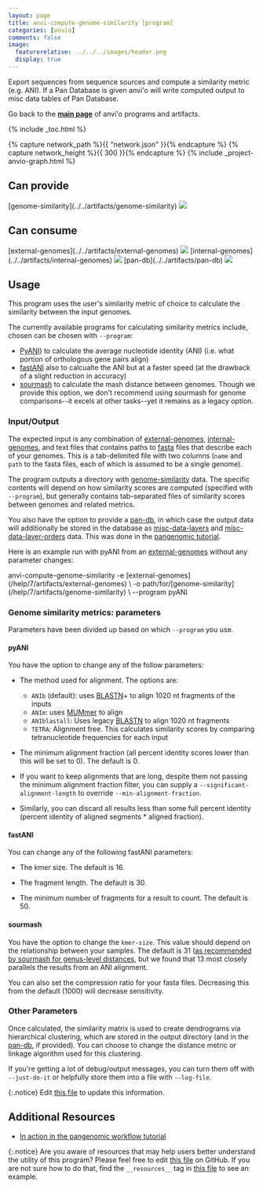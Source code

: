 ```yaml
---
layout: page
title: anvi-compute-genome-similarity [program]
categories: [anvio]
comments: false
image:
  featurerelative: ../../../images/header.png
  display: true
---
```


Export sequences from sequence sources and compute a similarity metric (e.g. ANI). If a Pan Database is given anvi&#x27;o will write computed output to misc data tables of Pan Database.

Go back to the **[main page](../../)** of anvi'o programs and artifacts.


{% include _toc.html %}
<div id="svg" class="subnetwork"></div>
{% capture network_path %}{{ "network.json" }}{% endcapture %}
{% capture network_height %}{{ 300 }}{% endcapture %}
{% include _project-anvio-graph.html %}


## Can provide

<p style="text-align: left" markdown="1"><span class="artifact-p">[genome-similarity](../../artifacts/genome-similarity) <img src="../../images/icons/CONCEPT.png" class="artifact-icon-mini" /></span></p>

## Can consume

<p style="text-align: left" markdown="1"><span class="artifact-r">[external-genomes](../../artifacts/external-genomes) <img src="../../images/icons/TXT.png" class="artifact-icon-mini" /></span> <span class="artifact-r">[internal-genomes](../../artifacts/internal-genomes) <img src="../../images/icons/TXT.png" class="artifact-icon-mini" /></span> <span class="artifact-r">[pan-db](../../artifacts/pan-db) <img src="../../images/icons/DB.png" class="artifact-icon-mini" /></span></p>

## Usage



This program uses the user's similarity metric of choice to calculate the similarity between the input genomes.

The currently available programs for calculating similarity metrics include, chosen can be chosen with `--program`:
- [PyANI](https://github.com/widdowquinn/pyani)) to calculate the average nucleotide identity (ANI) (i.e. what portion of orthologous gene pairs align)
- [fastANI](https://github.com/ParBLiSS/FastANI) also to calcualte the ANI but at a faster speed (at the drawback of a slight reduction in accuracy)
- [sourmash](https://sourmash.readthedocs.io/en/latest/) to calculate the mash distance between genomes.  Though we provide this option, we don't recommend using sourmash for genome comparisons--it excels at other tasks--yet it remains as a legacy option.

### Input/Output

The expected input is any combination of <span class="artifact-n">[external-genomes](/help/7/artifacts/external-genomes)</span>, <span class="artifact-n">[internal-genomes](/help/7/artifacts/internal-genomes)</span>, and text files that contains paths to <span class="artifact-n">[fasta](/help/7/artifacts/fasta)</span> files that describe each of your genomes. This is a tab-delimited file with two columns (`name` and `path` to the fasta files, each of which is assumed to be a single genome).


The program outputs a directory with <span class="artifact-n">[genome-similarity](/help/7/artifacts/genome-similarity)</span> data. The specific contents will depend on how similarity scores are computed (specified with `--program`), but generally contains tab-separated files of similarity scores between genomes and related metrics.


You also have the option to provide a <span class="artifact-n">[pan-db](/help/7/artifacts/pan-db)</span>, in which case the output data will additionally be stored in the database as <span class="artifact-n">[misc-data-layers](/help/7/artifacts/misc-data-layers)</span> and <span class="artifact-n">[misc-data-layer-orders](/help/7/artifacts/misc-data-layer-orders)</span> data. This was done in the [pangenomic tutorial](http://merenlab.org/2016/11/08/pangenomics-v2/#computing-the-average-nucleotide-identity-for-genomes-and-other-genome-similarity-metrics-too).  

Here is an example run with pyANI from an <span class="artifact-n">[external-genomes](/help/7/artifacts/external-genomes)</span> without any parameter changes: 

<div class="codeblock" markdown="1">
anvi&#45;compute&#45;genome&#45;similarity &#45;e <span class="artifact&#45;n">[external&#45;genomes](/help/7/artifacts/external&#45;genomes)</span> \
                               &#45;o path/for/<span class="artifact&#45;n">[genome&#45;similarity](/help/7/artifacts/genome&#45;similarity)</span> \
                               &#45;&#45;program pyANI
</div>

### Genome similarity metrics: parameters

Parameters have been divided up based on which `--program` you use.

#### pyANI

You have the option to change any of the follow parameters:

- The method used for alignment. The options are:
    - `ANIb` (default): uses [BLASTN](https://blast.ncbi.nlm.nih.gov/Blast.cgi?PROGRAM=blastn&PAGE_TYPE=BlastSearch&LINK_LOC=blasthome)+ to align 1020 nt fragments of the inputs
    - `ANIm`: uses [MUMmer](http://mummer.sourceforge.net/) to align
    - `ANIblastall`: Uses legacy [BLASTN](https://blast.ncbi.nlm.nih.gov/Blast.cgi?PROGRAM=blastn&PAGE_TYPE=BlastSearch&LINK_LOC=blasthome) to align 1020 nt fragments
    - `TETRA`: Alignment free. This calculates similarity scores by comparing tetranucleotide frequencies for each input

- The minimum alignment fraction (all percent identity scores lower than this will be set to 0). The default is 0.


- If you want to keep alignments that are long, despite them not passing the minimum alignment fraction filter, you can supply a `--significant-alignment-length` to override `--min-alignment-fraction`.


- Similarly, you can discard all results less than some full percent identity (percent identity of aligned segments * aligned fraction).


#### fastANI

You can change any of the following fastANI parameters:

* The kmer size. The default is 16.

* The fragment length. The default is 30.

* The minimum number of fragments for a result to count. The default is 50.

#### sourmash

You have the option to change the `kmer-size`. This value should depend on the relationship between your samples. The default is 31 ([as recommended by sourmash for genus-level distances](https://sourmash.readthedocs.io/en/latest/using-sourmash-a-guide.html), but we found that 13 most closely parallels the results from an ANI alignment.  

You can also set the compression ratio for your fasta files. Decreasing this from the default (1000) will decrease sensitivity.  

### Other Parameters 

Once calculated, the similarity matrix is used to create dendrograms via hierarchical clustering, which are stored in the output directory (and in the <span class="artifact-n">[pan-db](/help/7/artifacts/pan-db)</span>, if provided). You can choose to change the distance metric or linkage algorithm used for this clustering.


If you're getting a lot of debug/output messages, you can turn them off with `--just-do-it` or helpfully store them into a file with `--log-file`.





{:.notice}
Edit [this file](https://github.com/merenlab/anvio/tree/master/anvio/docs/programs/anvi-compute-genome-similarity.md) to update this information.


## Additional Resources


* [In action in the pangenomic workflow tutorial](http://merenlab.org/2016/11/08/pangenomics-v2/#computing-the-average-nucleotide-identity-for-genomes-and-other-genome-similarity-metrics-too)


{:.notice}
Are you aware of resources that may help users better understand the utility of this program? Please feel free to edit [this file](https://github.com/merenlab/anvio/tree/master/bin/anvi-compute-genome-similarity) on GitHub. If you are not sure how to do that, find the `__resources__` tag in [this file](https://github.com/merenlab/anvio/blob/master/bin/anvi-interactive) to see an example.
